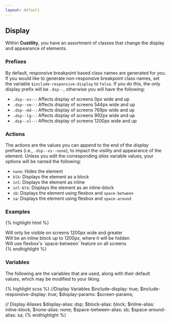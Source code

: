 ```yaml
---
layout: default
---
```


## Display

Within **Custility**, you have an assortment of classes that change the display and appearance of elements.

### Prefixes
By default, responsive breakpoint based class names are generated for you. If you would like to generate non-responsive breakpoint class names, set the variable `$include-responsive-display` to `false`. If you do this, the only display prefix will be `.dsp--`, otherwise you will have the following:

- `.dsp--xs--`: Affects display of screens 0px wide and up
- `.dsp--sm--`: Affects display of screens 544px wide and up
- `.dsp--md--`: Affects display of screens 769px wide and up
- `.dsp--lg--`: Affects display of screens 992px wide and up
- `.dsp--xl--`: Affects display of screens 1200px wide and up

### Actions
The actions are the values you can append to the end of the _display_ prefixes (i.e., `.dsp--xs--none`), to impact the visility and appearance of the element. Unless you edit the corresponding _alias_ variable values, your options will be named the following:

- `none`: Hides the element
- `blk`: Displays the element as a block
- `inl`: Displays the element as inline
- `inl-blk`: Displays the element as an inline-block
- `sb`: Displays the element using flexbox and `space-between`
- `sa`: Displays the element using flexbox and `space-around`

### Examples

{% highlight html %}
  <div class="dsp--xs--none dsp--xl--block">
    Will only be visible on screens 1200px wide and greater
  </div>
  <div class="dsp--xs--inline-block dsp--xl--none">
    Will be an inline block up to 1200px, where it will be hidden
  </div>
  <div class="dsp--xs--sb">
    Will use flexbox's `space-between` feature on all screens
  </div>
{% endhighlight %}

### Variables
The following are the variables that are used, along with their default values, which may be modified to your liking.

{% highlight scss %}
  //Display Variables
  $include-display: true;
  $include-responsive-display: true;
  $display-params: $screen-params;

  // Display Aliases
  $display-alias: dsp;
  $block-alias: block;
  $inline-alias: inline-block;
  $none-alias: none;
  $space-between-alias: sb;
  $space-around-alias: sa;
{% endhighlight %}

